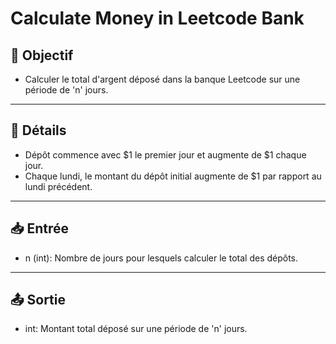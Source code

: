 # Calculate Money in Leetcode Bank

## 🎯 Objectif

- Calculer le total d'argent déposé dans la banque Leetcode sur une période de 'n' jours.

---

## 📝 Détails

- Dépôt commence avec $1 le premier jour et augmente de $1 chaque jour.
- Chaque lundi, le montant du dépôt initial augmente de $1 par rapport au lundi précédent.


---

## 📥 Entrée

- n (int): Nombre de jours pour lesquels calculer le total des dépôts.

---

## 📤 Sortie

- int: Montant total déposé sur une période de 'n' jours.


